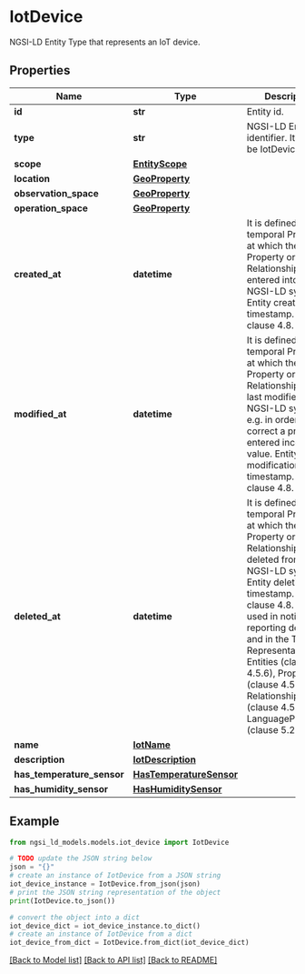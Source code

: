 # IotDevice

NGSI-LD Entity Type that represents an IoT device. 

## Properties

Name | Type | Description | Notes
------------ | ------------- | ------------- | -------------
**id** | **str** | Entity id.  | [optional] 
**type** | **str** | NGSI-LD Entity identifier. It has to be IotDevice. | [default to 'IotDevice']
**scope** | [**EntityScope**](EntityScope.md) |  | [optional] 
**location** | [**GeoProperty**](GeoProperty.md) |  | [optional] 
**observation_space** | [**GeoProperty**](GeoProperty.md) |  | [optional] 
**operation_space** | [**GeoProperty**](GeoProperty.md) |  | [optional] 
**created_at** | **datetime** | It is defined as the temporal Property at which the Entity, Property or Relationship was entered into an NGSI-LD system.  Entity creation timestamp. See clause 4.8.  | [optional] 
**modified_at** | **datetime** | It is defined as the temporal Property at which the Entity, Property or Relationship was last modified in an NGSI-LD system, e.g. in order to correct a previously entered incorrect value.  Entity last modification timestamp. See clause 4.8.  | [optional] 
**deleted_at** | **datetime** | It is defined as the temporal Property at which the Entity, Property or Relationship was deleted from an NGSI-LD system.  Entity deletion timestamp. See clause 4.8. It is only used in notifications reporting deletions and in the Temporal Representation of Entities (clause 4.5.6), Properties (clause 4.5.7), Relationships (clause 4.5.8) and LanguageProperties (clause 5.2.32).  | [optional] 
**name** | [**IotName**](IotName.md) |  | [optional] 
**description** | [**IotDescription**](IotDescription.md) |  | 
**has_temperature_sensor** | [**HasTemperatureSensor**](HasTemperatureSensor.md) |  | [optional] 
**has_humidity_sensor** | [**HasHumiditySensor**](HasHumiditySensor.md) |  | [optional] 

## Example

```python
from ngsi_ld_models.models.iot_device import IotDevice

# TODO update the JSON string below
json = "{}"
# create an instance of IotDevice from a JSON string
iot_device_instance = IotDevice.from_json(json)
# print the JSON string representation of the object
print(IotDevice.to_json())

# convert the object into a dict
iot_device_dict = iot_device_instance.to_dict()
# create an instance of IotDevice from a dict
iot_device_from_dict = IotDevice.from_dict(iot_device_dict)
```
[[Back to Model list]](../README.md#documentation-for-models) [[Back to API list]](../README.md#documentation-for-api-endpoints) [[Back to README]](../README.md)



